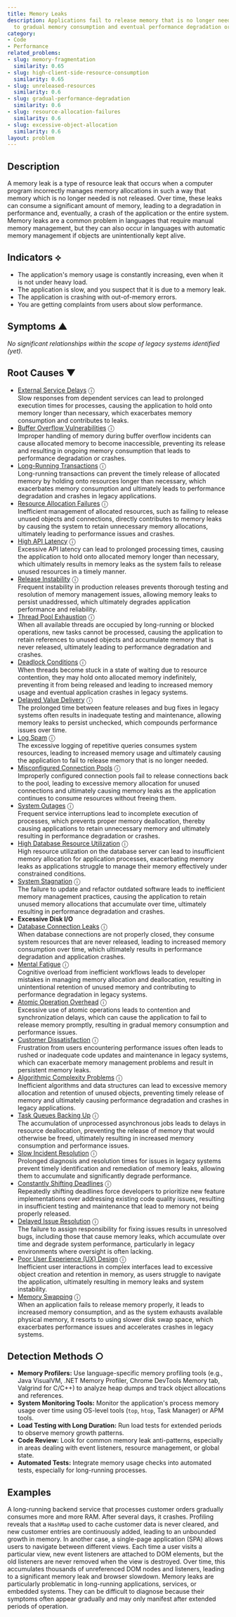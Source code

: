 ```yaml
---
title: Memory Leaks
description: Applications fail to release memory that is no longer needed, leading
  to gradual memory consumption and eventual performance degradation or crashes.
category:
- Code
- Performance
related_problems:
- slug: memory-fragmentation
  similarity: 0.65
- slug: high-client-side-resource-consumption
  similarity: 0.65
- slug: unreleased-resources
  similarity: 0.6
- slug: gradual-performance-degradation
  similarity: 0.6
- slug: resource-allocation-failures
  similarity: 0.6
- slug: excessive-object-allocation
  similarity: 0.6
layout: problem
---
```


## Description
A memory leak is a type of resource leak that occurs when a computer program incorrectly manages memory allocations in such a way that memory which is no longer needed is not released. Over time, these leaks can consume a significant amount of memory, leading to a degradation in performance and, eventually, a crash of the application or the entire system. Memory leaks are a common problem in languages that require manual memory management, but they can also occur in languages with automatic memory management if objects are unintentionally kept alive.


## Indicators ⟡
- The application's memory usage is constantly increasing, even when it is not under heavy load.
- The application is slow, and you suspect that it is due to a memory leak.
- The application is crashing with out-of-memory errors.
- You are getting complaints from users about slow performance.


## Symptoms ▲

*No significant relationships within the scope of legacy systems identified (yet).*

## Root Causes ▼

- [External Service Delays](external-service-delays.md) <span class="info-tooltip" title="Confidence: 0.438, Strength: 0.921">ⓘ</span>
<br/>  Slow responses from dependent services can lead to prolonged execution times for processes, causing the application to hold onto memory longer than necessary, which exacerbates memory consumption and contributes to leaks.
- [Buffer Overflow Vulnerabilities](buffer-overflow-vulnerabilities.md) <span class="info-tooltip" title="Confidence: 0.414, Strength: 0.894">ⓘ</span>
<br/>  Improper handling of memory during buffer overflow incidents can cause allocated memory to become inaccessible, preventing its release and resulting in ongoing memory consumption that leads to performance degradation or crashes.
- [Long-Running Transactions](long-running-transactions.md) <span class="info-tooltip" title="Confidence: 0.368, Strength: 0.896">ⓘ</span>
<br/>  Long-running transactions can prevent the timely release of allocated memory by holding onto resources longer than necessary, which exacerbates memory consumption and ultimately leads to performance degradation and crashes in legacy applications.
- [Resource Allocation Failures](resource-allocation-failures.md) <span class="info-tooltip" title="Confidence: 0.367, Strength: 0.837">ⓘ</span>
<br/>  Inefficient management of allocated resources, such as failing to release unused objects and connections, directly contributes to memory leaks by causing the system to retain unnecessary memory allocations, ultimately leading to performance issues and crashes.
- [High API Latency](high-api-latency.md) <span class="info-tooltip" title="Confidence: 0.366, Strength: 0.923">ⓘ</span>
<br/>  Excessive API latency can lead to prolonged processing times, causing the application to hold onto allocated memory longer than necessary, which ultimately results in memory leaks as the system fails to release unused resources in a timely manner.
- [Release Instability](release-instability.md) <span class="info-tooltip" title="Confidence: 0.366, Strength: 0.863">ⓘ</span>
<br/>  Frequent instability in production releases prevents thorough testing and resolution of memory management issues, allowing memory leaks to persist unaddressed, which ultimately degrades application performance and reliability.
- [Thread Pool Exhaustion](thread-pool-exhaustion.md) <span class="info-tooltip" title="Confidence: 0.362, Strength: 0.847">ⓘ</span>
<br/>  When all available threads are occupied by long-running or blocked operations, new tasks cannot be processed, causing the application to retain references to unused objects and accumulate memory that is never released, ultimately leading to performance degradation and crashes.
- [Deadlock Conditions](deadlock-conditions.md) <span class="info-tooltip" title="Confidence: 0.353, Strength: 0.838">ⓘ</span>
<br/>  When threads become stuck in a state of waiting due to resource contention, they may hold onto allocated memory indefinitely, preventing it from being released and leading to increased memory usage and eventual application crashes in legacy systems.
- [Delayed Value Delivery](delayed-value-delivery.md) <span class="info-tooltip" title="Confidence: 0.353, Strength: 0.789">ⓘ</span>
<br/>  The prolonged time between feature releases and bug fixes in legacy systems often results in inadequate testing and maintenance, allowing memory leaks to persist unchecked, which compounds performance issues over time.
- [Log Spam](log-spam.md) <span class="info-tooltip" title="Confidence: 0.350, Strength: 0.880">ⓘ</span>
<br/>  The excessive logging of repetitive queries consumes system resources, leading to increased memory usage and ultimately causing the application to fail to release memory that is no longer needed.
- [Misconfigured Connection Pools](misconfigured-connection-pools.md) <span class="info-tooltip" title="Confidence: 0.344, Strength: 0.888">ⓘ</span>
<br/>  Improperly configured connection pools fail to release connections back to the pool, leading to excessive memory allocation for unused connections and ultimately causing memory leaks as the application continues to consume resources without freeing them.
- [System Outages](system-outages.md) <span class="info-tooltip" title="Confidence: 0.342, Strength: 0.842">ⓘ</span>
<br/>  Frequent service interruptions lead to incomplete execution of processes, which prevents proper memory deallocation, thereby causing applications to retain unnecessary memory and ultimately resulting in performance degradation or crashes.
- [High Database Resource Utilization](high-database-resource-utilization.md) <span class="info-tooltip" title="Confidence: 0.341, Strength: 0.868">ⓘ</span>
<br/>  High resource utilization on the database server can lead to insufficient memory allocation for application processes, exacerbating memory leaks as applications struggle to manage their memory effectively under constrained conditions.
- [System Stagnation](system-stagnation.md) <span class="info-tooltip" title="Confidence: 0.334, Strength: 0.783">ⓘ</span>
<br/>  The failure to update and refactor outdated software leads to inefficient memory management practices, causing the application to retain unused memory allocations that accumulate over time, ultimately resulting in performance degradation and crashes.
- **Excessive Disk I/O**
- [Database Connection Leaks](database-connection-leaks.md) <span class="info-tooltip" title="Confidence: 0.326, Strength: 0.831">ⓘ</span>
<br/>  When database connections are not properly closed, they consume system resources that are never released, leading to increased memory consumption over time, which ultimately results in performance degradation and application crashes.
- [Mental Fatigue](mental-fatigue.md) <span class="info-tooltip" title="Confidence: 0.326, Strength: 0.806">ⓘ</span>
<br/>  Cognitive overload from inefficient workflows leads to developer mistakes in managing memory allocation and deallocation, resulting in unintentional retention of unused memory and contributing to performance degradation in legacy systems.
- [Atomic Operation Overhead](atomic-operation-overhead.md) <span class="info-tooltip" title="Confidence: 0.325, Strength: 0.870">ⓘ</span>
<br/>  Excessive use of atomic operations leads to contention and synchronization delays, which can cause the application to fail to release memory promptly, resulting in gradual memory consumption and performance issues.
- [Customer Dissatisfaction](customer-dissatisfaction.md) <span class="info-tooltip" title="Confidence: 0.324, Strength: 0.810">ⓘ</span>
<br/>  Frustration from users encountering performance issues often leads to rushed or inadequate code updates and maintenance in legacy systems, which can exacerbate memory management problems and result in persistent memory leaks.
- [Algorithmic Complexity Problems](algorithmic-complexity-problems.md) <span class="info-tooltip" title="Confidence: 0.321, Strength: 0.811">ⓘ</span>
<br/>  Inefficient algorithms and data structures can lead to excessive memory allocation and retention of unused objects, preventing timely release of memory and ultimately causing performance degradation and crashes in legacy applications.
- [Task Queues Backing Up](task-queues-backing-up.md) <span class="info-tooltip" title="Confidence: 0.318, Strength: 0.834">ⓘ</span>
<br/>  The accumulation of unprocessed asynchronous jobs leads to delays in resource deallocation, preventing the release of memory that would otherwise be freed, ultimately resulting in increased memory consumption and performance issues.
- [Slow Incident Resolution](slow-incident-resolution.md) <span class="info-tooltip" title="Confidence: 0.308, Strength: 0.798">ⓘ</span>
<br/>  Prolonged diagnosis and resolution times for issues in legacy systems prevent timely identification and remediation of memory leaks, allowing them to accumulate and significantly degrade performance.
- [Constantly Shifting Deadlines](constantly-shifting-deadlines.md) <span class="info-tooltip" title="Confidence: 0.307, Strength: 0.911">ⓘ</span>
<br/>  Repeatedly shifting deadlines force developers to prioritize new feature implementations over addressing existing code quality issues, resulting in insufficient testing and maintenance that lead to memory not being properly released.
- [Delayed Issue Resolution](delayed-issue-resolution.md) <span class="info-tooltip" title="Confidence: 0.305, Strength: 0.740">ⓘ</span>
<br/>  The failure to assign responsibility for fixing issues results in unresolved bugs, including those that cause memory leaks, which accumulate over time and degrade system performance, particularly in legacy environments where oversight is often lacking.
- [Poor User Experience (UX) Design](poor-user-experience-ux-design.md) <span class="info-tooltip" title="Confidence: 0.303, Strength: 0.772">ⓘ</span>
<br/>  Inefficient user interactions in complex interfaces lead to excessive object creation and retention in memory, as users struggle to navigate the application, ultimately resulting in memory leaks and system instability.
- [Memory Swapping](memory-swapping.md) <span class="info-tooltip" title="Confidence: 0.301, Strength: 0.826">ⓘ</span>
<br/>  When an application fails to release memory properly, it leads to increased memory consumption, and as the system exhausts available physical memory, it resorts to using slower disk swap space, which exacerbates performance issues and accelerates crashes in legacy systems.

## Detection Methods ○

- **Memory Profilers:** Use language-specific memory profiling tools (e.g., Java VisualVM, .NET Memory Profiler, Chrome DevTools Memory tab, Valgrind for C/C++) to analyze heap dumps and track object allocations and references.
- **System Monitoring Tools:** Monitor the application's process memory usage over time using OS-level tools (`top`, `htop`, Task Manager) or APM tools.
- **Load Testing with Long Duration:** Run load tests for extended periods to observe memory growth patterns.
- **Code Review:** Look for common memory leak anti-patterns, especially in areas dealing with event listeners, resource management, or global state.
- **Automated Tests:** Integrate memory usage checks into automated tests, especially for long-running processes.


## Examples
A long-running backend service that processes customer orders gradually consumes more and more RAM. After several days, it crashes. Profiling reveals that a `HashMap` used to cache customer data is never cleared, and new customer entries are continuously added, leading to an unbounded growth in memory. In another case, a single-page application (SPA) allows users to navigate between different views. Each time a user visits a particular view, new event listeners are attached to DOM elements, but the old listeners are never removed when the view is destroyed. Over time, this accumulates thousands of unreferenced DOM nodes and listeners, leading to a significant memory leak and browser slowdown. Memory leaks are particularly problematic in long-running applications, services, or embedded systems. They can be difficult to diagnose because their symptoms often appear gradually and may only manifest after extended periods of operation.
